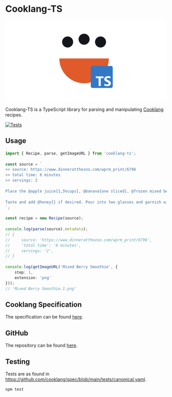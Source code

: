 # Cooklang-TS

![cooklang-ts logo](https://github.com/ThatTSGuy/cooklang-ts/blob/main/assets/logo.svg?raw=true)

Cooklang-TS is a TypeScript library for parsing and manipulating [Cooklang](https://cooklang.org/) recipes.

[![Tests](https://github.com/ThatTSGuy/cooklang-ts/actions/workflows/tests.yml/badge.svg?branch=main)](https://github.com/ThatTSGuy/cooklang-ts/actions/workflows/tests.yml)

## Usage
```typescript
import { Recipe, parse, getImageURL } from 'cooklang-ts';

const source = `
>> source: https://www.dinneratthezoo.com/wprm_print/6796
>> total time: 6 minutes
>> servings: 2

Place the @apple juice{1,5%cups}, @banana{one sliced}, @frozen mixed berries{1,5%cups} and @vanilla greek yogurt{3/4%cup} in a #blender{}; blend until smooth. If the smoothie seems too thick, add a little more liquid (1/4 cup). 

Taste and add @honey{} if desired. Pour into two glasses and garnish with fresh berries and mint sprigs if desired.
`;

const recipe = new Recipe(source);

console.log(parse(source).metadata);
// {
//     source: 'https://www.dinneratthezoo.com/wprm_print/6796',
//     'total time': '6 minutes',
//     servings: '2',
// }

console.log(getImageURL('Mixed Berry Smoothie', {
    step: 1,
    extension: 'png'
}));
// 'Mixed Berry Smoothie.1.png'
```

## Cooklang Specification

The specification can be found [here](https://cooklang.org/docs/spec/).

## GitHub

The repository can be found [here](https://github.com/ThatTSGuy/cooklang-ts).

## Testing

Tests are as found in https://github.com/cooklang/spec/blob/main/tests/canonical.yaml.
```
npm test
```